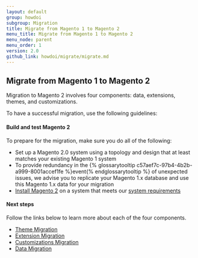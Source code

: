 ```yaml
---
layout: default
group: howdoi
subgroup: Migration
title: Migrate from Magento 1 to Magento 2
menu_title: Migrate from Magento 1 to Magento 2
menu_node: parent
menu_order: 1
version: 2.0
github_link: howdoi/migrate/migrate.md
---
```


## Migrate from Magento 1 to Magento 2
Migration to Magento 2 involves four components: data, extensions, themes, and customizations. 

To have a successful migration, use the following guidelines:

<h4>Build and test Magento 2</h4>

To prepare for the migration, make sure you do all of the following:

* Set up a Magento 2.0 system using a topology and design that at least matches your existing Magento 1 system
* To provide redundancy in the {% glossarytooltip c57aef7c-97b4-4b2b-a999-8001accef1fe %}event{% endglossarytooltip %} of unexpected issues, we advise you to replicate your Magento 1.x database and use this Magento 1.x data for your migration
* <a href="{{ page.baseurl }}install-gde/bk-install-guide.html">Install Magento 2</a> on a system that meets our <a href="{{ page.baseurl }}install-gde/system-requirements.html">system requirements</a>

<h4>Next steps</h4>

Follow the links below to learn more about each of the four components.

* <a href="{{ page.baseurl }}howdoi/migrate/migrate-themes.html">Theme Migration</a>
* <a href="{{ page.baseurl }}howdoi/migrate/migrate-extensions.html">Extension Migration</a>
* <a href="{{ page.baseurl }}howdoi/migrate/migrate-code.html">Customizations Migration</a>
* <a href="{{ page.baseurl }}howdoi/migrate/migrate-data.html">Data Migration</a>
